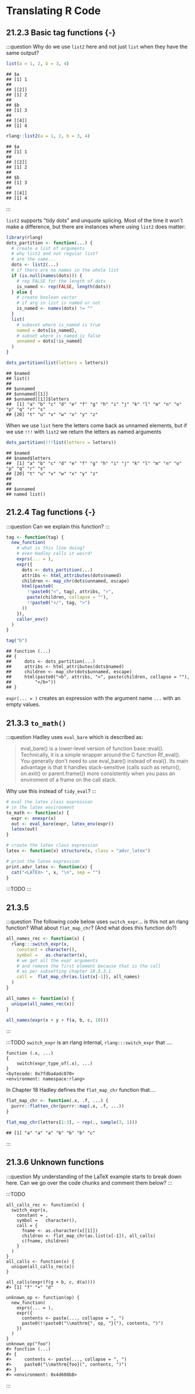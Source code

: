 # Translating R Code

## 21.2.3 Basic tag functions {-}

:::question
Why do we use `list2` here and not just `list` when they have the same output?


```r
list(a = 1, 2, b = 3, 4)
```

```
## $a
## [1] 1
## 
## [[2]]
## [1] 2
## 
## $b
## [1] 3
## 
## [[4]]
## [1] 4
```

```r
rlang::list2(a = 1, 2, b = 3, 4)
```

```
## $a
## [1] 1
## 
## [[2]]
## [1] 2
## 
## $b
## [1] 3
## 
## [[4]]
## [1] 4
```
:::


`list2` supports "tidy dots" and unquote splicing. Most of the time it won't make a difference, but there are instances where using `list2` does matter:


```r
library(rlang)
dots_partition <- function(...) {
  # create a list of arguments
  # why list2 and not regular list?
  # are the same...
  dots <- list2(...)
  # if there are no names in the whole list
  if (is.null(names(dots))) {
    # rep FALSE for the length of dots
    is_named <- rep(FALSE, length(dots))
  } else {
    # create boolean vector
    # if arg in list is named or not
    is_named <- names(dots) != ""
  }
  list(
    # subeset where is_named is true
    named = dots[is_named],
    # subset where is_named is false
    unnamed = dots[!is_named]
  )
}
```



```r
dots_partition(list(letters = letters))
```

```
## $named
## list()
## 
## $unnamed
## $unnamed[[1]]
## $unnamed[[1]]$letters
##  [1] "a" "b" "c" "d" "e" "f" "g" "h" "i" "j" "k" "l" "m" "n" "o" "p" "q" "r" "s"
## [20] "t" "u" "v" "w" "x" "y" "z"
```

When we use `list` here the letters come back as unnamed elements, but if we use `!!!` with `list2` we return the letters as named arguments


```r
dots_partition(!!!list(letters = letters))
```

```
## $named
## $named$letters
##  [1] "a" "b" "c" "d" "e" "f" "g" "h" "i" "j" "k" "l" "m" "n" "o" "p" "q" "r" "s"
## [20] "t" "u" "v" "w" "x" "y" "z"
## 
## 
## $unnamed
## named list()
```

## 21.2.4 Tag functions {-}

:::question
Can we explain this function?
:::
 


```r
tag <- function(tag) {
  new_function(
    # what is this line doing?
    # even Hadley calls it weird!
    exprs(... = ),
    expr({
      dots <- dots_partition(...)
      attribs <- html_attributes(dots$named)
      children <- map_chr(dots$unnamed, escape)
      html(paste0(
        !!paste0("<", tag), attribs, ">",
        paste(children, collapse = ""),
        !!paste0("</", tag, ">")
      ))
    }),
    caller_env()
  )
}

tag("b")
```

```
## function (...) 
## {
##     dots <- dots_partition(...)
##     attribs <- html_attributes(dots$named)
##     children <- map_chr(dots$unnamed, escape)
##     html(paste0("<b", attribs, ">", paste(children, collapse = ""), 
##         "</b>"))
## }
```

`expr(... = )` creates an expression with the argument name `...` with an empty values.

## 21.3.3 `to_math()`

:::question
Hadley uses `eval_bare` which is described as:

> eval_bare() is a lower-level version of function base::eval(). Technically, it is a simple wrapper around the C function Rf_eval(). You generally don't need to use eval_bare() instead of eval(). Its main advantage is that it handles stack-sensitive (calls such as return(), on.exit() or parent.frame()) more consistently when you pass an enviroment of a frame on the call stack.

Why use this instead of `tidy_eval`?
:::


```r
# eval the latex class expression
# in the latex environment
to_math <- function(x) {
  expr <- enexpr(x)
  out <- eval_bare(expr, latex_env(expr))
  latex(out)
}

# create the latex class expression
latex <- function(x) structure(x, class = "advr_latex")

# print the latex expression
print.advr_latex <- function(x) {
  cat("<LATEX> ", x, "\n", sep = "")
}
```

:::TODO
:::

## 21.3.5 

:::question
The following code below uses `switch_expr`... is this not an rlang function? What about `flat_map_chr`? (And what does this function do?)


```r
all_names_rec <- function(x) {
  rlang:::switch_expr(x,
    constant = character(),
    symbol =   as.character(x),
    # we get all the expr arguments
    # and remove the first element because that is the call
    # as per subsetting chapter 18.3.3.1
    call =  flat_map_chr(as.list(x[-1]), all_names)
  )
}

all_names <- function(x) {
  unique(all_names_rec(x))
}

all_names(expr(x + y + f(a, b, c, 10)))
```
:::

:::TODO
`switch_expr` is an rlang internal, `rlang:::switch_expr` that ....

```
function (.x, ...) 
{
    switch(expr_type_of(.x), ...)
}
<bytecode: 0x7fdba4adc070>
<environment: namespace:rlang>
```

In Chapter 18 Hadley defines the `flat_map_chr` function that....


```r
flat_map_chr <- function(.x, .f, ...) {
  purrr::flatten_chr(purrr::map(.x, .f, ...))
}

flat_map_chr(letters[1:3], ~ rep(., sample(3, 1)))
```

```
## [1] "a" "a" "a" "b" "b" "b" "c"
```
:::

## 21.3.6 Unknown functions 

:::question
My understanding of the LaTeX example starts to break down here. Can we go over the code chunks and comment them below?
:::

:::TODO

```
all_calls_rec <- function(x) {
  switch_expr(x,
    constant = ,
    symbol =   character(),
    call = {
      fname <- as.character(x[[1]])
      children <- flat_map_chr(as.list(x[-1]), all_calls)
      c(fname, children)
    }
  )
}
all_calls <- function(x) {
  unique(all_calls_rec(x))
}

all_calls(expr(f(g + b, c, d(a))))
#> [1] "f" "+" "d"

unknown_op <- function(op) {
  new_function(
    exprs(... = ),
    expr({
      contents <- paste(..., collapse = ", ")
      paste0(!!paste0("\\mathrm{", op, "}("), contents, ")")
    })
  )
}
unknown_op("foo")
#> function (...) 
#> {
#>     contents <- paste(..., collapse = ", ")
#>     paste0("\\mathrm{foo}(", contents, ")")
#> }
#> <environment: 0x4d608b8>
```
:::
